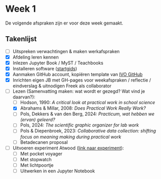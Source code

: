 # Week 1
De volgende afspraken zijn er voor deze week gemaakt.
## Takenlijst

- [ ] Uitspreken verwachtingen & maken werkafspraken
- [x] Afdeling leren kennen
- [x] Inlezen Jupyter Book / MyST / Teachbooks
- [x] Installeren software ([startgids](https://tud-seed.github.io/betasteunpunt/main/start.html))
- [x] Aanmaken GitHub account, kopiëren template van [IVO GitHub](https://tud-seed.github.io/IVO/)
- [x] Inrichten eigen JB met GH-pages voor weekafspraken / reflectie / eindverslag & uitnodigen Freek als collaborator
- [ ] Lezen (Samenvatting maken: wat wordt er gezegd? Wat vind je daarvan?):
    - [ ] Hodson, 1990: *A critical look at practical work in school science*
    - [x] Abrahams & Millar, 2008: *Does Practical Work Really Work?*
    - [ ] Pols, Dekkers & van den Berg, 2024: *Practicum, wat hebben we (ervan) geleerd?*
    - [ ] Pols, 2024: *The scientific graphic organizer for lab work*
    - [ ] Pols & Diepenbroek, 2023: *Collaborative data collection: shifting focus on meaning making during practical work*
    - [ ] Betadecanen proposal
- [ ] Uitvoeren experiment Atwood ([link naar experiment](https://natuurkunde.github.io/DoedeFysica/atwood)):
    - [ ] Met pocket voyager
    - [ ] Met stopwatch
    - [ ] Met lichtpoortje
    - [ ] Uitwerken in een Jupyter Notebook
